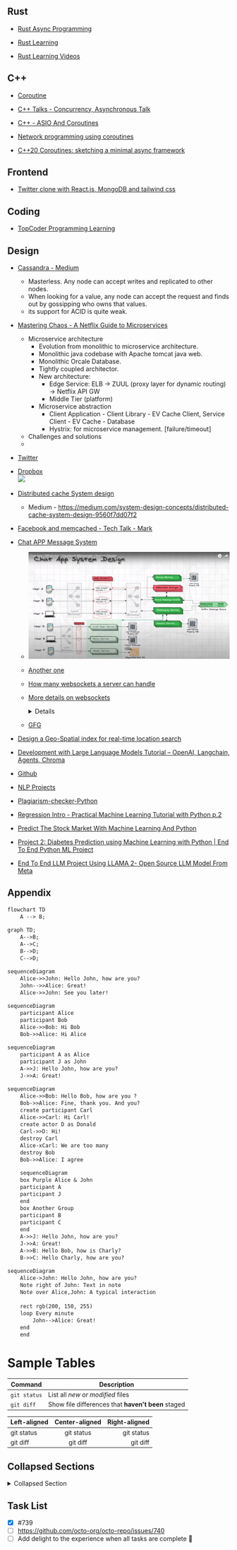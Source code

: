 ## Rust
- [Rust Async Programming](https://rust-lang.github.io/async-book/02_execution/04_executor.html)

- [Rust Learning](https://github.com/ctjhoa/rust-learning?tab=readme-ov-file)

- [Rust Learning Videos](https://www.youtube.com/watch?v=pf8eQwWkTaY&list=PLDbRgZ0OOEpUkWDGqp91ODn0dk7LPBAUL&index=15)

## C++
- [Coroutine](https://www.jeremyong.com/cpp/2021/01/04/cpp20-coroutines-a-minimal-async-framework/)

- [C++ Talks - Concurrency, Asynchronous Talk](https://www.youtube.com/watch?v=0i_pFZSijZc&list=PLrR3oTpJZ9TjkdzwIxhlxb4Ku7yVWij5V&index=17)

- [C++ - ASIO And Coroutines](https://www.youtube.com/watch?v=0i_pFZSijZc&list=PLrR3oTpJZ9TjkdzwIxhlxb4Ku7yVWij5V&index=19)

- [Network programming using coroutines](https://habr.com/en/articles/768418/)

- [C++20 Coroutines: sketching a minimal async framework](https://www.jeremyong.com/cpp/2021/01/04/cpp20-coroutines-a-minimal-async-framework/)

## Frontend
- [Twitter clone with React.js, MongoDB and tailwind css](https://www.youtube.com/watch?v=P4kuSxpjA48&list=PLChiukrA-RMOEB1PRQqB1NITIRsDz9pIN)

## Coding
- [TopCoder Programming Learning](https://www.topcoder.com/thrive/search?tags[]=Competitive%20Programming%20Tutorials)


## Design
- [Cassandra - Medium](https://medium.com/geekculture/system-design-solutions-when-to-use-cassandra-and-when-not-to-496ba51ef07a)
  - Masterless. Any node can accept writes and replicated to other nodes.
  - When looking for a value, any node can accept the request and finds out by gossipping who owns that values.
  - its support for ACID is quite weak.


- [Mastering Chaos - A Netflix Guide to Microservices](https://www.youtube.com/watch?v=CZ3wIuvmHeM&list=PLqXBqaWzmb_c0d3jHhxk8cF0ldP6EGfvL)
  - Microservice architecture
      - Evolution from monolithic to microservice architecture.
      - Monolithic java codebase with Apache tomcat java web.
      - Monolithic Orcale Database.
      - Tightly coupled architector.
      - New architecture:
          - Edge Service: ELB -> ZUUL (proxy layer for dynamic routing) -> Netflix API GW
          - Middle Tier (platform)
      - Microservice abstraction
          - Client Application - Client Library - EV Cache Client, Service Client - EV Cache - Database
          - Hystrix: for microservice management. [failure/timeout]
  - Challenges and solutions 
  - 

- [Twitter](https://www.codekarle.com/system-design/Twitter-system-design.html)

- [Dropbox](https://medium.com/@narengowda/system-design-dropbox-or-google-drive-8fd5da0ce55b)
    <br />
    ![](https://miro.medium.com/v2/resize:fit:1100/format:webp/0*YtPwu2gcRW-rIPli)

- [Distributed cache System design](https://www.youtube.com/watch?v=DUbEgNw-F9c)
    - Medium - https://medium.com/system-design-concepts/distributed-cache-system-design-9560f7dd07f2
  
- [Facebook and memcached - Tech Talk - Mark](https://www.youtube.com/watch?v=UH7wkvcf0ys&t=1s)

- [Chat APP Message System](https://www.youtube.com/watch?v=xyLO8ZAk2KE)
  - ![](assets/chatapp.png)
  - [Another one](https://www.youtube.com/watch?v=Pq5Iy0FGYMM)
  - [How many websockets a server can handle](https://stackoverflow.com/questions/17448061/how-many-system-resources-will-be-held-for-keeping-1-000-000-websocket-open)
  
  - [More details on websockets](https://stackoverflow.com/questions/46314065/how-do-websockets-work-in-detail)
    <details>
    Websockets create and represent a standard for bi-directional communication between a server and client. This communication channel creates a TCP connection which is outside of HTTP and is run on a seperate server. To start this process a handshake is performed between the server and client.

    Here is the work flow

    1) The user makes an HTTP request to the server with an upgrade header, indicating that the client wishes to establish a WebSocket connection.

    2) If the server uses the WebSocket protocol, then it will accept the upgrade and send a response back.

    3) With the handshake finished, the WebSocket protocol is used from now on. All communications will use the same underlying TCP port. The new returning status code, 101, signifies Switching Protocols.

    As part of HTML5 it should work with most modern browsers.
    </details>

   - [GFG](https://www.geeksforgeeks.org/desiging-facebook-messenger-system-design-interview/?ref=lbp)


- [Design a Geo-Spatial index for real-time location search](https://kousiknath.medium.com/system-design-design-a-geo-spatial-index-for-real-time-location-search-10968fe62b9c)

- [Development with Large Language Models Tutorial – OpenAI, Langchain, Agents, Chroma](https://www.youtube.com/watch?v=xZDB1naRUlk)
- [Github](https://github.com/pythonontheplane123/LLM_course_part_1)
- [NLP Projects](https://github.com/costezki/awesome-nlprojects?tab=readme-ov-file)
- [Plagiarism-checker-Python](https://github.com/Kalebu/Plagiarism-checker-Python/blob/master/app.py)
- [Regression Intro - Practical Machine Learning Tutorial with Python p.2](https://www.youtube.com/watch?v=JcI5Vnw0b2c&list=PLQVvvaa0QuDfKTOs3Keq_kaG2P55YRn5v&index=2)
- [Predict The Stock Market With Machine Learning And Python](https://www.youtube.com/watch?v=1O_BenficgE)
- [Project 2: Diabetes Prediction using Machine Learning with Python | End To End Python ML Project](https://www.youtube.com/watch?v=xUE7SjVx9bQ&list=PLfFghEzKVmjvuSA67LszN1dZ-Dd_pkus6&index=2)
- [End To End LLM Project Using LLAMA 2- Open Source LLM Model From Meta](https://www.youtube.com/watch?v=cMJWC-csdK4)

## Appendix
```mermaid
flowchart TD
    A --> B;
```

```mermaid
graph TD;
    A-->B;
    A-->C;
    B-->D;
    C-->D;
```

```mermaid
sequenceDiagram
    Alice->>John: Hello John, how are you?
    John-->>Alice: Great!
    Alice->>John: See you later!
```

```mermaid
sequenceDiagram
    participant Alice
    participant Bob
    Alice->>Bob: Hi Bob
    Bob->>Alice: Hi Alice
```

```mermaid
sequenceDiagram
    participant A as Alice
    participant J as John
    A->>J: Hello John, how are you?
    J->>A: Great!
```

```mermaid
sequenceDiagram
    Alice->>Bob: Hello Bob, how are you ?
    Bob->>Alice: Fine, thank you. And you?
    create participant Carl
    Alice->>Carl: Hi Carl!
    create actor D as Donald
    Carl->>D: Hi!
    destroy Carl
    Alice-xCarl: We are too many
    destroy Bob
    Bob->>Alice: I agree
```

```mermaid
    sequenceDiagram
    box Purple Alice & John
    participant A
    participant J
    end
    box Another Group
    participant B
    participant C
    end
    A->>J: Hello John, how are you?
    J->>A: Great!
    A->>B: Hello Bob, how is Charly?
    B->>C: Hello Charly, how are you?
```

```mermaid
sequenceDiagram
    Alice->John: Hello John, how are you?
    Note right of John: Text in note
    Note over Alice,John: A typical interaction

    rect rgb(200, 150, 255)
    loop Every minute
        John-->Alice: Great!
    end
    end
```

# Sample Tables
| Command | Description |
| --- | --- |
| `git status` | List all *new or modified* files |
| `git diff` | Show file differences that **haven't been** staged |

| Left-aligned | Center-aligned | Right-aligned |
| :---         |     :---:      |          ---: |
| git status   | git status     | git status    |
| git diff     | git diff       | git diff      |

## Collapsed Sections
<details>

<summary>Collapsed Section</summary>

### You can add a header

You can add text within a collapsed section. 

You can add an image or a code block, too.

```ruby
   puts "Hello World"
```

</details>

## Task List
- [x] #739
- [ ] https://github.com/octo-org/octo-repo/issues/740
- [ ] Add delight to the experience when all tasks are complete :tada: